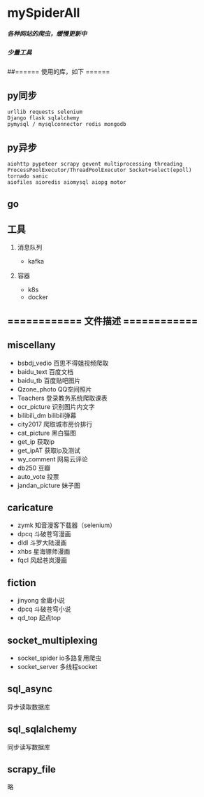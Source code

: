 # mySpiderAll
##### 各种网站的爬虫，缓慢更新中
##### 少量工具

##====== 使用的库，如下 ======

## py同步
    urllib requests selenium
    Django flask sqlalchemy
    pymysql / mysqlconnector redis mongodb

## py异步
    aiohttp pypeteer scrapy gevent multiprocessing threading ProcessPoolExecutor/ThreadPoolExecutor Socket+select(epoll)
    tornado sanic
    aiofiles aioredis aiomysql aiopg motor

## go

## 工具
1. 消息队列
    + kafka
    
2. 容器
    + k8s
    + docker

## ============ 文件描述 ============

## miscellany
+ bsbdj_vedio     百思不得姐视频爬取
+ baidu_text      百度文档
+ baidu_tb        百度贴吧图片
+ Qzone_photo     QQ空间照片
+ Teachers        登录教务系统爬取课表
+ ocr_picture     识别图片内文字
+ bilibili_dm     bilibili弹幕
+ city2017        爬取城市房价排行
+ cat_picture     黑白猫图
+ get_ip          获取ip
+ get_ipAT        获取ip及测试
+ wy_comment      网易云评论
+ db250           豆瓣
+ auto_vote       投票
+ jandan_picture  妹子图

## caricature

+ zymk         知音漫客下载器（selenium）
+ dpcq         斗破苍穹漫画
+ dldl         斗罗大陆漫画
+ xhbs         星海镖师漫画
+ fqcl         风起苍岚漫画

## fiction
+ jinyong      金庸小说
+ dpcq         斗破苍穹小说
+ qd_top       起点top


## socket_multiplexing
+ socket_spider io多路复用爬虫
+ socket_server 多线程socket

## sql_async
异步读取数据库
## sql_sqlalchemy
同步读写数据库

## scrapy_file
略
